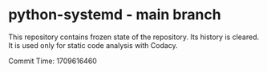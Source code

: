 # python-systemd - main branch

This repository contains frozen state of the repository.
Its history is cleared. It is used only for static code
analysis with Codacy.

Commit Time: 1709616460
